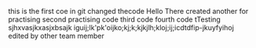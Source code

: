 this is the first coe in git
changed thecode
Hello There
created another for practising
second practising code
third code
fourth code
tTesting
sjhxvasjkxasjxbsajk
iguij;lk'pk'oijko;kj;k;kjkjlh;kloj;ij;icdtdfip-jkuyfyihoj
edited by other team member
